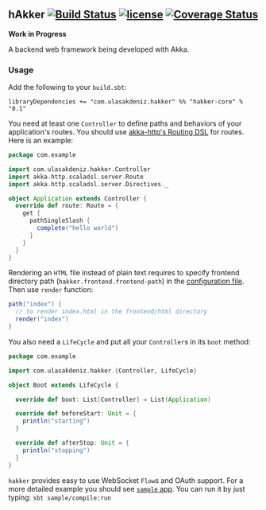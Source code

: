## hAkker [![Build Status][travis-image]][travis-url] [![license][license-image]][license-url] [![Coverage Status][coveralls-image]][coveralls-url]
[travis-image]: http://img.shields.io/travis/ulasakdeniz/hakker/master.svg
[travis-url]: https://travis-ci.org/ulasakdeniz/hakker
[coveralls-image]: https://coveralls.io/repos/github/ulasakdeniz/hakker/badge.svg?branch=master
[coveralls-url]: https://coveralls.io/github/ulasakdeniz/hakker?branch=master
[license-image]: https://img.shields.io/github/license/mashape/apistatus.svg?maxAge=2592000
[license-url]: https://github.com/ulasakdeniz/hakker/blob/master/LICENSE

**Work in Progress**

A backend web framework being developed with Akka.

### Usage
Add the following to your `build.sbt`:

```libraryDependencies += "com.ulasakdeniz.hakker" %% "hakker-core" % "0.1"```

You need at least one `Controller` to define paths and behaviors of your application's routes. You should use [akka-http's Routing DSL](http://doc.akka.io/docs/akka/2.4.7/scala/http/routing-dsl/index.html) for routes. Here is an example:

```scala
package com.example

import com.ulasakdeniz.hakker.Controller
import akka.http.scaladsl.server.Route
import akka.http.scaladsl.server.Directives._

object Application extends Controller {
  override def route: Route = {
    get {
      pathSingleSlash {
        complete("hello world")
      }
    }
  }
}
```

Rendering an `HTML` file instead of plain text requires to specify frontend directory path (`hakker.frontend.frontend-path`) in the [configuration file](https://github.com/ulasakdeniz/hakker/blob/master/sample/src/main/resources/application.conf). Then use `render` function:

```scala
path("index") {
  // to render index.html in the frontend/html directory
  render("index")
}
```

You also need a `LifeCycle` and put all your `Controller`s in its `boot` method:

```scala
package com.example

import com.ulasakdeniz.hakker.{Controller, LifeCycle}

object Boot extends LifeCycle {

  override def boot: List[Controller] = List(Application)

  override def beforeStart: Unit = {
    println("starting")
  }

  override def afterStop: Unit = {
    println("stopping")
  }
}
```

`hakker` provides easy to use WebSocket `Flow`s and OAuth support. For a more detailed example you should see [`sample` app](https://github.com/ulasakdeniz/hakker/tree/master/sample). You can run it by just typing:
`sbt sample/compile:run`
